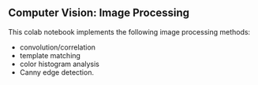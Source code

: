 Computer Vision: Image Processing
---
This colab notebook implements the following image processing methods: 
- convolution/correlation
- template matching
- color histogram analysis
- Canny edge detection.
